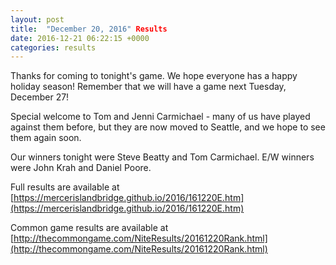 ```yaml
---
layout: post
title:  "December 20, 2016" Results
date: 2016-12-21 06:22:15 +0000
categories: results
---
```

Thanks for coming to tonight's game. We hope everyone has a happy holiday season! Remember that we will have a game next Tuesday, December 27!

Special welcome to Tom and Jenni Carmichael - many of us have played against them before, but they are now moved to Seattle, and we hope to see them again soon.

Our winners tonight were Steve Beatty and Tom Carmichael. E/W winners were John Krah and Daniel Poore.

Full results are available at [https://mercerislandbridge.github.io/2016/161220E.htm](https://mercerislandbridge.github.io/2016/161220E.htm)

Common game results are available at [http://thecommongame.com/NiteResults/20161220Rank.html](http://thecommongame.com/NiteResults/20161220Rank.html)
